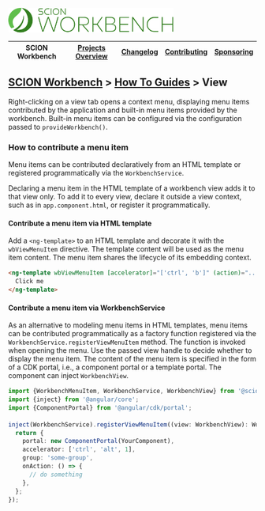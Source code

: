 <a href="/README.md"><img src="/resources/branding/scion-workbench-banner.svg" height="50" alt="SCION Workbench"></a>

| SCION Workbench | [Projects Overview][menu-projects-overview] | [Changelog][menu-changelog] | [Contributing][menu-contributing] | [Sponsoring][menu-sponsoring] |  
| --- | --- | --- | --- | --- |

## [SCION Workbench][menu-home] > [How To Guides][menu-how-to] > View

Right-clicking on a view tab opens a context menu, displaying menu items contributed by the application and built-in menu items provided by the workbench. Built-in menu items can be configured via the configuration passed to `provideWorkbench()`. 

### How to contribute a menu item
Menu items can be contributed declaratively from an HTML template or registered programmatically via the `WorkbenchService`.

Declaring a menu item in the HTML template of a workbench view adds it to that view only. To add it to every view, declare it outside a view context, such as in `app.component.html`, or register it programmatically.

#### Contribute a menu item via HTML template
Add a `<ng-template>` to an HTML template and decorate it with the `wbViewMenuItem` directive. The template content will be used as the menu item content. The menu item shares the lifecycle of its embedding context.

```html
<ng-template wbViewMenuItem [accelerator]="['ctrl', 'b']" (action)="..." let-view>
  Click me
</ng-template>
```

#### Contribute a menu item via WorkbenchService
As an alternative to modeling menu items in HTML templates, menu items can be contributed programmatically as a factory function registered via the `WorkbenchService.registerViewMenuItem` method.
The function is invoked when opening the menu. Use the passed view handle to decide whether to display the menu item. The content of the menu item is specified in the form of a CDK portal, i.e., a component portal or a template portal. The component can inject `WorkbenchView`.

```ts
import {WorkbenchMenuItem, WorkbenchService, WorkbenchView} from '@scion/workbench';
import {inject} from '@angular/core';
import {ComponentPortal} from '@angular/cdk/portal';

inject(WorkbenchService).registerViewMenuItem((view: WorkbenchView): WorkbenchMenuItem | null => {
  return {
    portal: new ComponentPortal(YourComponent),
    accelerator: ['ctrl', 'alt', 1],
    group: 'some-group',
    onAction: () => {
      // do something
    },
  };
});
```

[menu-how-to]: /docs/site/howto/how-to.md

[menu-home]: /README.md
[menu-projects-overview]: /docs/site/projects-overview.md
[menu-changelog]: /docs/site/changelog.md
[menu-contributing]: /CONTRIBUTING.md
[menu-sponsoring]: /docs/site/sponsoring.md
